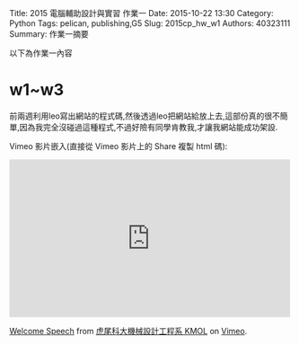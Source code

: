 Title: 2015 電腦輔助設計與實習 作業一
Date: 2015-10-22 13:30
Category: Python
Tags: pelican, publishing,G5
Slug: 2015cp_hw_w1
Authors: 40323111
Summary: 作業一摘要

以下為作業一內容






w1~w3
============

前兩週利用leo寫出網站的程式碼,然後透過leo把網站給放上去,這部份真的很不簡單,因為我完全沒碰過這種程式,不過好險有同學肯教我,才讓我網站能成功架設.





Vimeo 影片嵌入(直接從 Vimeo 影片上的 Share 複製 html 碼):

<iframe src="https://player.vimeo.com/video/137724068" width="500" height="281" frameborder="0" webkitallowfullscreen mozallowfullscreen allowfullscreen></iframe> <p><a href="https://vimeo.com/137724068">Welcome Speech</a> from <a href="https://vimeo.com/user24079973">虎尾科大機械設計工程系 KMOL</a> on <a href="https://vimeo.com">Vimeo</a>.</p>
